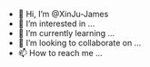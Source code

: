 - 👋 Hi, I’m @XinJu-James
- 👀 I’m interested in ...
- 🌱 I’m currently learning ...
- 💞️ I’m looking to collaborate on ...
- 📫 How to reach me ...

<!---
XinJu-James/XinJu-James is a ✨ special ✨ repository because its `README.md` (this file) appears on your GitHub profile.
You can click the Preview link to take a look at your changes.
--->
